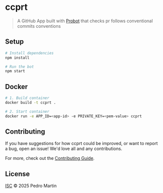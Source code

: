 # ccprt

> A GitHub App built with [Probot](https://github.com/probot/probot) that checks pr follows conventional commits conventions

## Setup

```sh
# Install dependencies
npm install

# Run the bot
npm start
```

## Docker

```sh
# 1. Build container
docker build -t ccprt .

# 2. Start container
docker run -e APP_ID=<app-id> -e PRIVATE_KEY=<pem-value> ccprt
```

## Contributing

If you have suggestions for how ccprt could be improved, or want to report a bug, open an issue! We'd love all and any contributions.

For more, check out the [Contributing Guide](CONTRIBUTING.md).

## License

[ISC](LICENSE) © 2025 Pedro Martin
